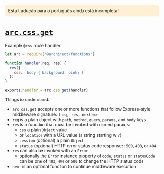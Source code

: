 <div style=background:papayawhip;padding:10px;border-radius:7px;>Esta tradução para o português ainda está incompleta!</div>

# <a id=arc.json.get href=#arc.css.get>`arc.css.get`</a>

Example `@css` route handler:

```javascript
let arc = require('@architect/functions')

function handler(req, res) {
  res({
    css: `body { background: pink; }`
  })
}

exports.handler = arc.css.get(handler)
```

Things to understand:

- `arc.css.get` accepts one or more functions that follow Express-style middleware signature: `(req, res, next)=>`
- `req` is a plain object with `path`, `method`, `query`, `params`, and `body` keys
- `res` is a function that must be invoked with named params: 
  - `css` a plain `Object` value
  - or `location` with a URL value (a string starting w `/`)
  - `session` (optional) a plain `Object`
  - `status` (optional) HTTP error status code responses: `500`, `403`, or `404`
- `res` can also be invoked with an `Error`
  - optionally the `Error` instance property of `code`, `status` or `statusCode` can be one of `403`, `404` or `500` to change the HTTP status code
- `next` is an optional function to continue middleware execution
